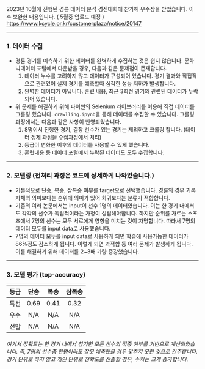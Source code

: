 2023년 10월에 진행된 경륜 데이터 분석 경진대회에 참가해 우수상을 받았습니다. 이후 보완한 내용입니다. ( 5월중 업로드 예정 )
https://www.kcycle.or.kr/customerplaza/notice/20147
___



### 1. 데이터 수집
  - 경륜 경기를 예측하기 위한 데이터를 완벽하게 수집하는 것은 쉽지 않습니다. 문화 빅데이터 포털에서 다운받을 경우, 다음과 같은 문제점이 존재합니다.
    1. 데이터 누수를 고려하지 않고 데이터가 구성되어 있습니다. 경기 결과와 직접적으로 관련있어 실제 경기를 예측할때 심각한 성능 저하가 발생합니다.
    2. 완벽한 데이터가 아닙니다. 훈련 내용, 최근 3회전 경기와 관련된 데이터가 누락되어 있습니다.
  - 위 문제를 해결하기 위해 파이썬의 Selenium 라이브러리를 이용해 직접 데이터를 크롤링 했습니다. `crawlling.ipynb`을 통해 데이터를 수집할 수 있습니다. 크롤링 과정에서는 다음과 같은 사항이 반영되었습니다.
    1. 8명이서 진행한 경기, 결장 선수가 있는 경기는 제외하고 크롤링 합니다. (데이터 정제 과정을 수집과정에서 처리) 
    2. 등급이 변화한 이후의 데이터를 사용할 수 있게 했습니다.
    3. 훈련내용 등 데이터 포털에서 누락된 데이터도 모두 수집합니다.
___

### 2. 모델링 (전처리 과정은 코드에 상세하게 나와있습니다.)
  - 기본적으로 단승, 복승, 삼복승 여부를 target으로 선택했습니다. 경륜의 경우 기록 자체의 의미보다는 순위에 의미가 있어 회귀보다는 분류가 적합합니다.
  - 기존의 여러 논문에서는 input이 선수 1명의 데이터였습니다. 이는 한 경기 내에서도 각각의 선수가 독립적이라는 가정이 성립해야합니다. 하지만 순위를 가르는 스포츠에서 7명의 선수는 모두 서로에게 영향을 미치는 것이 자명합니다. 따라서 7명의 데이터 모두를 input data로 사용했습니다. 
  - 7명의 데이터 모두를 input data로 사용하게 되면 학습에 사용가능한 데이터가 86%정도 감소하게 됩니다. 이렇게 되면 과적합 등 여러 문제가 발생하게 됩니다. 이를 해결하기 위해 데이터를 2~3배 가량 증강했습니다.
___

### 3. 모델 평가 (top-accuracy)

|등급|단승|복승|삼복승|
|:--:|:--:|:--:|:--:|
|특선|0.69|0.41|0.32|
|우수|N/A|N/A|N/A|
|선발|N/A|N/A|N/A|

###### 여기서 정확도는 한 경기 내에서 참가한 모든 선수의 적중 여부를 기반으로 계산되었습니다. 즉, 7명의 선수중 한명이라도 잘못 예측했을 경우 맞추지 못한 것으로 간주합니다. 경기 단위로 하지 않고 개인 단위로 정확도를 산출할 경우, 수치는 크게 증가합니다.
